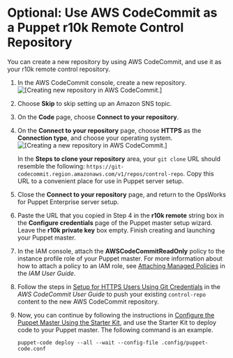 # Optional: Use AWS CodeCommit as a Puppet r10k Remote Control Repository<a name="opspup-puppet-codecommit"></a>

You can create a new repository by using AWS CodeCommit, and use it as your r10k remote control repository\.

1. In the AWS CodeCommit console, create a new repository\.  
![\[Creating new repository in AWS CodeCommit.\]](http://docs.aws.amazon.com/opsworks/latest/userguide/images/opspup_cc_remote.png)

1. Choose **Skip** to skip setting up an Amazon SNS topic\.

1. On the **Code** page, choose **Connect to your repository**\.

1. On the **Connect to your repository** page, choose **HTTPS** as the **Connection type**, and choose your operating system\.  
![\[Creating a new repository in AWS CodeCommit.\]](http://docs.aws.amazon.com/opsworks/latest/userguide/images/opspup_cc_connect.png)

   In the **Steps to clone your repository** area, your `git clone` URL should resemble the following: `https://git-codecommit.region.amazonaws.com/v1/repos/control-repo`\. Copy this URL to a convenient place for use in Puppet server setup\.

1. Close the **Connect to your repository** page, and return to the OpsWorks for Puppet Enterprise server setup\.

1. Paste the URL that you copied in Step 4 in the **r10k remote** string box in the **Configure credentials** page of the Puppet master setup wizard\. Leave the **r10k private key** box empty\. Finish creating and launching your Puppet master\.

1. In the IAM console, attach the **AWSCodeCommitReadOnly** policy to the instance profile role of your Puppet master\. For more information about how to attach a policy to an IAM role, see [Attaching Managed Policies](http://docs.aws.amazon.com/IAM/latest/UserGuide/access_policies_managed-using.html#attach-managed-policy-console) in the *IAM User Guide*\.

1. Follow the steps in [Setup for HTTPS Users Using Git Credentials](http://docs.aws.amazon.com/codecommit/latest/userguide/setting-up-gc.html) in the *AWS CodeCommit User Guide* to push your existing `control-repo` content to the new AWS CodeCommit repository\.

1. Now, you can continue by following the instructions in [Configure the Puppet Master Using the Starter Kit](opspup-starterkit.md), and use the Starter Kit to deploy code to your Puppet master\. The following command is an example\.

   ```
   puppet-code deploy --all --wait --config-file .config/puppet-code.conf
   ```